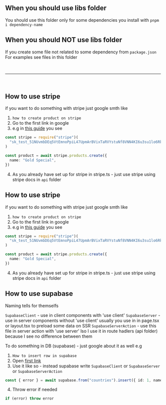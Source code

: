 ## When you should use libs folder

You should use this folder only for some dependencies you install with `pnpm i dependency-name`

## When you should NOT use libs folder

If you create some file not related to some dependency from `package.json`
For examples see files in this folder

<br/>

---

<br/>

## How to use stripe

if you want to do something with stripe just google smth like

1. `how to create product on stripe`
2. Go to the first link in google
3. e.g in [this guide](https://stripe.com/docs/api/products/create) you see

```ts
const stripe = require("stripe")(
  "sk_test_51NUvmbDEq5VtEmnoPpiL47UpmArBVixTaRVYstuNf8VNN4KI6u3su1lo6RknsBQ9b1yLtsYKWE2ZB5my7hRoigtS00bUSPqKam",
)

const product = await stripe.products.create({
  name: "Gold Special",
})
```

4. As you already have set up for stripe in stripe.ts - just use stripe using stripe docs in `api` folder

## How to use stripe

if you want to do something with stripe just google smth like

1. `how to create product on stripe`
2. Go to the first link in google
3. e.g in [this guide](https://stripe.com/docs/api/products/create) you see

```ts
const stripe = require("stripe")(
  "sk_test_51NUvmbDEq5VtEmnoPpiL47UpmArBVixTaRVYstuNf8VNN4KI6u3su1lo6RknsBQ9b1yLtsYKWE2ZB5my7hRoigtS00bUSPqKam",
)

const product = await stripe.products.create({
  name: "Gold Special",
})
```

4. As you already have set up for stripe in stripe.ts - just use stripe using stripe docs in `api` folder

## How to use supabase

Naming tells for themselfs

`SupabaseClient` - use in client components with 'use client'
`SupabaseServer` - use in server components without 'use client'
usually you use in in page.tsx or layout.tsx to preload some data on SSR
`SupabaseServerAction` - use this file in server action with 'use server'
lso I use it in route hadlers (api folder) because I see no difference between them

To do something in DB (supabase) - just google about it as well e.g

1. `How to insert row in supabase`
2. Open [first link](https://supabase.com/docs/reference/javascript/insert)
3. Use it like so - instead supabase write `SupabaseClient` or `SupabaseServer` or `SupabaseServerAction`

```ts
const { error } = await supabase.from("countries").insert({ id: 1, name: "Denmark" })
```

4. Throw error if needed

```ts
if (error) throw error
```
